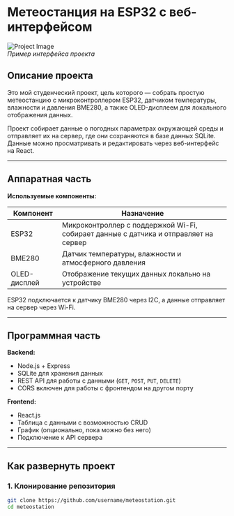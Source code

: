 # Метеостанция на ESP32 с веб-интерфейсом

![Project Image](docs/meteostation.png)  
*Пример интерфейса проекта*

## Описание проекта

Это мой студенческий проект, цель которого — собрать простую метеостанцию с микроконтроллером ESP32, датчиком температуры, влажности и давления BME280, а также OLED-дисплеем для локального отображения данных.  

Проект собирает данные о погодных параметрах окружающей среды и отправляет их на сервер, где они сохраняются в базе данных SQLite. Данные можно просматривать и редактировать через веб-интерфейс на React.  

---

## Аппаратная часть

**Используемые компоненты:**

| Компонент       | Назначение |
|-----------------|------------|
| ESP32           | Микроконтроллер с поддержкой Wi-Fi, собирает данные с датчика и отправляет на сервер |
| BME280          | Датчик температуры, влажности и атмосферного давления |
| OLED-дисплей    | Отображение текущих данных локально на устройстве |

ESP32 подключается к датчику BME280 через I2C, а данные отправляет на сервер через Wi-Fi.

---

## Программная часть

**Backend:**

- Node.js + Express
- SQLite для хранения данных
- REST API для работы с данными (`GET`, `POST`, `PUT`, `DELETE`)  
- CORS включен для работы с фронтендом на другом порту

**Frontend:**

- React.js
- Таблица с данными с возможностью CRUD
- График (опционально, пока можно без него)
- Подключение к API сервера

---

## Как развернуть проект

### 1. Клонирование репозитория

```bash
git clone https://github.com/username/meteostation.git
cd meteostation